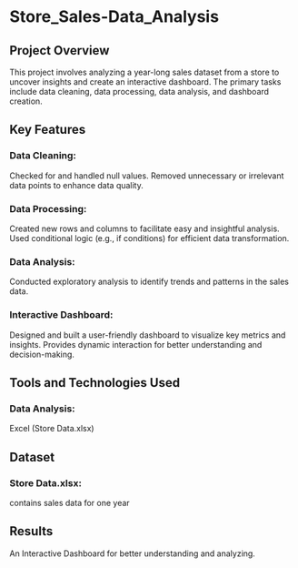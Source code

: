 # Store_Sales-Data_Analysis

## Project Overview
This project involves analyzing a year-long sales dataset from a store to uncover insights and create an interactive dashboard. The primary tasks include data cleaning, data processing, data analysis, and dashboard creation.

## Key Features

### Data Cleaning:
Checked for and handled null values.
Removed unnecessary or irrelevant data points to enhance data quality.

### Data Processing:
Created new rows and columns to facilitate easy and insightful analysis.
Used conditional logic (e.g., if conditions) for efficient data transformation.

### Data Analysis:
Conducted exploratory analysis to identify trends and patterns in the sales data.

### Interactive Dashboard:
Designed and built a user-friendly dashboard to visualize key metrics and insights.
Provides dynamic interaction for better understanding and decision-making.

## Tools and Technologies Used
### Data Analysis:
Excel (Store Data.xlsx)

## Dataset
 ### Store Data.xlsx:
 contains sales data for one year

## Results
 An Interactive Dashboard for better understanding and analyzing.

